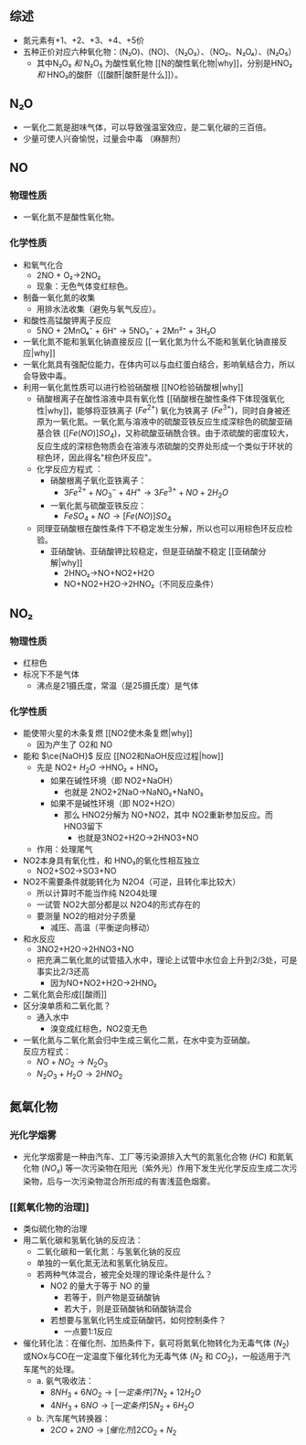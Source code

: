 ## 综述
- 氮元素有+1、+2、+3、+4、+5价
- 五种正价对应六种氧化物：(N₂O)、(NO)、（N₂O₃）、（NO₂、N₂O₄）、(N₂O₅）
	- 其中N₂O₃ $和$ N₂O₅ 为酸性氧化物 [[N的酸性氧化物|why]]，分别是HNO₂ $和$ HNO₃的酸酐（[[酸酐|酸酐是什么]]）。
## N₂O
- 一氧化二氮是甜味气体，可以导致强温室效应，是二氧化碳的三百倍。
- 少量可使人兴奋愉悦，过量会中毒 （麻醉剂）
## NO
### 物理性质
- 一氧化氮不是酸性氧化物。  
### 化学性质
- 和氧气化合
	- 2NO + O₂→2NO₂
	- 现象：无色气体变红棕色。  
- 制备一氧化氮的收集 
	- 用排水法收集（避免与氧气反应）。  
- 和酸性高锰酸钾离子反应
	- 5NO + 2MnO₄⁻ + 6H⁺ → 5NO₃⁻ + 2Mn²⁺ + 3H₂O
- 一氧化氮不能和氢氧化钠直接反应 [[一氧化氮为什么不能和氢氧化钠直接反应|why]]
- 一氧化氮具有强配位能力，在体内可以与血红蛋白结合，影响氧结合力，所以会导致中毒。
- 利用一氧化氮性质可以进行检验硝酸根 [[NO检验硝酸根|why]]
	- 硝酸根离子在酸性溶液中具有氧化性 [[硝酸根在酸性条件下体现强氧化性|why]]，能够将亚铁离子 $(Fe^{2+})$ 氧化为铁离子 $(Fe^{3+})$，同时自身被还原为一氧化氮。一氧化氮与溶液中的硫酸亚铁反应生成深棕色的硫酸亚硝基合铁 $([Fe(NO)]SO_4)$，又称硫酸亚硝酰合铁。由于浓硫酸的密度较大，反应生成的深棕色物质会在溶液与浓硫酸的交界处形成一个类似于环状的棕色环，因此得名"棕色环反应"。
	- 化学反应方程式  ：
		- 硝酸根离子氧化亚铁离子：  
			- $3Fe^{2+} + NO_3^- + 4H^+ \rightarrow 3Fe^{3+} + NO + 2H_2O$  
		- 一氧化氮与硫酸亚铁反应：  
			- $FeSO_4 + NO \rightarrow [Fe(NO)]SO_4$  
	- 同理亚硝酸根在酸性条件下不稳定发生分解，所以也可以用棕色环反应检验。
		- 亚硝酸钠、亚硝酸钾比较稳定，但是亚硝酸不稳定 [[亚硝酸分解|why]]
			- 2HNO₂→NO+NO2+H2O
			- NO+NO2+H2O→2HNO₂（不同反应条件）
## NO₂
### 物理性质
- 红棕色
- 标况下不是气体
	- 沸点是21摄氏度，常温（是25摄氏度）是气体
### 化学性质
- 能使带火星的木条复燃 [[NO2使木条复燃|why]]
	- 因为产生了 O2和 NO
- 能和 $\ce{NaOH}$ 反应 [[NO2和NaOH反应过程|how]]
	- 先是 NO2+ $H_2O$ →HNO₂ + HNO₃
		- 如果在碱性环境（即 NO2+NaOH）
			- 也就是 2NO2+2NaO→NaNO₂+NaNO₃
		- 如果不是碱性环境（即 NO2+H2O）
			- 那么 HNO2分解为 NO+NO2，其中 NO2重新参加反应。而 HNO3留下
				- 也就是3NO2+H2O→2HNO3+NO
	- 作用：处理尾气
- NO2本身具有氧化性，和 HNO₃的氧化性相互独立
	- NO2+SO2→SO3+NO
- NO2不需要条件就能转化为 N2O4（可逆，且转化率比较大）
	- 所以计算时不能当作纯 N2O4处理
	- 一试管 NO2大部分都是以 N2O4的形式存在的
	- 要测量 NO2的相对分子质量
		- 减压、高温（平衡逆向移动）
- 和水反应
	- 3NO2+H2O→2HNO3+NO
	- 把充满二氧化氮的试管插入水中，理论上试管中水位会上升到2/3处，可是事实比2/3还高
		- 因为NO+NO2+H2O→2HNO₂
- 二氧化氮会形成[[酸雨]]
- 区分溴单质和二氧化氮？
	- 通入水中
		- 溴变成红棕色，NO2变无色
- 一氧化氮与二氧化氮会归中生成三氧化二氮，在水中变为亚硝酸。  
  反应方程式：  
	- $NO + NO_2 \rightarrow N_2O_3$  
	- $N_2O_3 + H_2O \rightarrow 2HNO_2$
## 氮氧化物
### 光化学烟雾
- 光化学烟雾是一种由汽车、工厂等污染源排入大气的氮氢化合物 $(HC)$ 和氮氧化物 $(NO_x)$ 等一次污染物在阳光（紫外光）作用下发生光化学反应生成二次污染物，后与一次污染物混合所形成的有害浅蓝色烟雾。
### [[氮氧化物的治理]]
- 类似硫化物的治理
- 用二氧化碳和氢氧化钠的反应法：
	- 二氧化碳和一氧化氮：与氢氧化钠的反应  
	- 单独的一氧化氮无法和氢氧化钠反应。
	- 若两种气体混合，被完全处理的理论条件是什么？
		- NO2 的量大于等于 NO 的量
			- 若等于，则产物是亚硝酸钠
			- 若大于，则是亚硝酸钠和硝酸钠混合
		- 若想要与氢氧化钙生成亚硝酸钙，如何控制条件？
			- 一点要1:1反应
- 催化转化法：在催化剂、加热条件下，氨可将氮氧化物转化为无毒气体 $(N_2)$ 或NOx与CO在一定温度下催化转化为无毒气体 $(N_2$ 和 $CO_2)$，一般适用于汽车尾气的处理。
	- a. 氨气吸收法：  
		- $8NH_3 + 6NO_2 \rightarrow[一定条件] 7N_2 + 12H_2O$  
		- $4NH_3 + 6NO \rightarrow[一定条件] 5N_2 + 6H_2O$
	- b. 汽车尾气转换器：  
		- $2CO + 2NO \rightarrow[催化剂] 2CO_2 + N_2$


